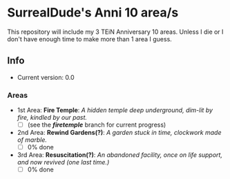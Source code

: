 # SurrealDude's Anni 10 area/s
This repository will include my 3 TEiN Anniversary 10 areas.
Unless I die or I don't have enough time to make more than 1 area I guess.

## Info
- Current version: 0.0

### Areas
- 1st Area: **Fire Temple**: _A hidden temple deep underground, dim-lit by fire, kindled by our past._
  - [ ] (see the ***firetemple*** branch for current progress)

- 2nd Area: **Rewind Gardens(?)**: _A garden stuck in time, clockwork made of marble._
  - [ ] 0% done

- 3rd Area: **Resuscitation(?)**: _An abandoned facility, once on life support, and now revived (one last time.)_
  - [ ] 0% done
